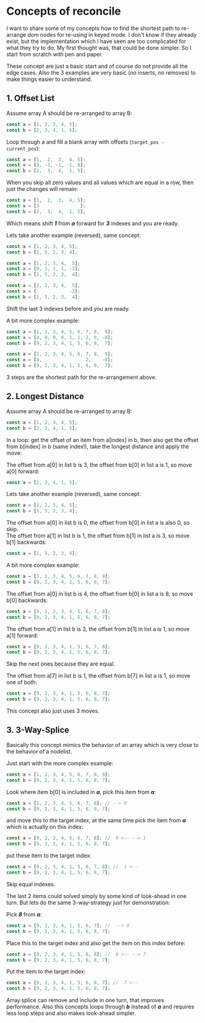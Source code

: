 # Concepts of reconcile

I want to share some of my concepts how to find the shortest path to re-arrange dom nodes for re-using in keyed mode. I don't know if they already exist, but the implementation which I have seen are too complicated for what they try to do. My first thought was, that could be done simpler. So I start from scratch with pen and paper.

These concept are just a basic start and of course do not provide all the edge cases. Also the 3 examples are very basic (no inserts, no removes) to make things easier to understand.

## 1. Offset List

Assume array A should be re-arranged to array B:
```js
const a = [1, 2, 3, 4, 5];
const b = [2, 3, 4, 1, 5];
```

Loop through a and fill a blank array with offsets (`target_pos - current_pos`):
```js
const a = [1,  2,  3,  4, 5];
const x = [3, -1, -1, -1, 0];
const b = [2,  3,  4,  1, 5];
```

When you skip all zero values and all values which are equal in a row, then just the changes will remain:
```js
const a = [1,  2,  3,  4, 5];
const x = [3               ];
const b = [2,  3,  4,  1, 5];
```

Which means shift ___1___ from ___a___ forward for ___3___ indexes and you are ready.

Lets take another example (reversed), same concept:
```js
const a = [1, 2, 3, 4, 5];
const b = [1, 5, 2, 3, 4];
```

```js
const a = [1, 2, 3, 4,  5];
const x = [0, 1, 1, 1, -3];
const b = [1, 5, 2, 3,  4];
```

```js
const a = [1, 2, 3, 4,  5];
const x = [            -3];
const b = [1, 5, 2, 3,  4];
```

Shift the last 3 indexes before and you are ready.

A bit more complex example:

```js
const a = [1, 2, 3, 4, 5, 6, 7, 8,  9];
const x = [4, 0, 0, 0, 1, 1, 2, 0, -8];
const b = [9, 2, 3, 4, 1, 5, 6, 8,  7];
```

```js
const a = [1, 2, 3, 4, 5, 6, 7, 8,  9];
const x = [4,                2,    -8];
const b = [9, 2, 3, 4, 1, 5, 6, 8,  7];
```

3 steps are the shortest path for the re-arrangement above.

## 2. Longest Distance

Assume array A should be re-arranged to array B:
```js
const a = [1, 2, 3, 4, 5];
const b = [2, 3, 4, 1, 5];
```

In a loop: get the offset of an item from a[index] in b, then also get the offset from b[index] in b (same index!), take the longest distance and apply the move:

The offset from a[0] in list b is 3, the offset from b[0] in list a is 1, so move a[0] forward:
```js
const a = [2, 3, 4, 1, 5];
```

Lets take another example (reversed), same concept:
```js
const a = [1, 2, 3, 4, 5];
const b = [1, 5, 2, 3, 4];
```

The offset from a[0] in list b is 0, the offset from b[0] in list a is also 0, so skip.<br>
The offset from a[1] in list b is 1, the offset from b[1] in list a is 3, so move b[1] backwards:
```js
const a = [1, 5, 2, 3, 4];
```

A bit more complex example:

```js
const a = [1, 2, 3, 4, 5, 6, 7, 8, 9];
const b = [9, 2, 3, 4, 1, 5, 6, 8, 7];
```

The offset from a[0] in list b is 4, the offset from b[0] in list a is 8, so move b[0] backwards:
```js
const a = [9, 1, 2, 3, 4, 5, 6, 7, 8];
const b = [9, 2, 3, 4, 1, 5, 6, 8, 7];
```

The offset from a[1] in list b is 3, the offset from b[1] in list a is 1, so move a[1] forward:
```js
const a = [9, 2, 3, 4, 1, 5, 6, 7, 8];
const b = [9, 2, 3, 4, 1, 5, 6, 8, 7];
```
Skip the next ones because they are equal.

The offset from a[7] in list b is 1, the offset from b[7] in list a is 1, so move one of both:
```js
const a = [9, 2, 3, 4, 1, 5, 6, 8, 7];
const b = [9, 2, 3, 4, 1, 5, 6, 8, 7];
```

This concept also just uses 3 moves.

## 3. 3-Way-Splice

<!--This concept is used by Mikado (not released yet) because it has some advantages in performance over the other ones. -->
Basically this concept mimics the behavior of an array which is very close to the behavior of a nodelist.

Just start with the more complex example:
```js
const a = [1, 2, 3, 4, 5, 6, 7, 8, 9];
const b = [9, 2, 3, 4, 1, 5, 6, 8, 7];
```

Look where item b[0] is included in ___a___, pick this item from ___a___:
```js
const a = [1, 2, 3, 4, 5, 6, 7, 8]; // --> 9
const b = [9, 2, 3, 4, 1, 5, 6, 8, 7];
```

and move this to the target index, at the same time pick the item from ___a___ which is actually on this index:
```js
const a = [9, 2, 3, 4, 5, 6, 7, 8]; //  9 <-- --> 1
const b = [9, 2, 3, 4, 1, 5, 6, 8, 7];
```

put these item to the target index:
```js
const a = [9, 2, 3, 4, 1, 5, 6, 7, 8]; //  1 <--
const b = [9, 2, 3, 4, 1, 5, 6, 8, 7];
```

Skip equal indexes.<br>

The last 2 items could solved simply by some kind of look-ahead in one turn. But lets do the same 3-way-strategy just for demonstration:

Pick ___8___ from ___a___:
 ```js
 const a = [9, 2, 3, 4, 1, 5, 6, 7]; //  --> 8
 const b = [9, 2, 3, 4, 1, 5, 6, 8, 7];
 ```
 
Place this to the target index and also get the item on this index before:
```js
const a = [9, 2, 3, 4, 1, 5, 6, 8]; //  8 <-- --> 7
const b = [9, 2, 3, 4, 1, 5, 6, 8, 7];
```

Put the item to the target index:
```js
const a = [9, 2, 3, 4, 1, 5, 6, 8, 7]; //  7 <--
const b = [9, 2, 3, 4, 1, 5, 6, 8, 7];
```

Array.splice can remove and include in one turn, that improves performance. Also this concepts loops through ___b___ instead of ___a___ and requires less loop steps and also makes look-ahead simpler.
